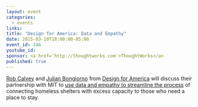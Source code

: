```yaml
---
layout: event
categories: 
  - events
links:
title: "Design for America: Data and Empathy"
date: 2015-03-10T18:00:00-05:00
event_id: 146
youtube_id: 
sponsor: <a href='http://thoughtworks.com'>ThoughtWorks</a>
published: true
---
```


[Rob Calvey](http://www.linkedin.com/pub/rob-calvey/4a/801/327/en) and [Julian Bongiorno](https://twitter.com/jubongi) from [Design for America](http://designforamerica.com) will discuss their partnership with MIT to [use data and empathy to streamline the process](https://www.youtube.com/watch?v=tAWe8z5WKZA) of connecting homeless shelters with excess capacity to those who need a place to stay.